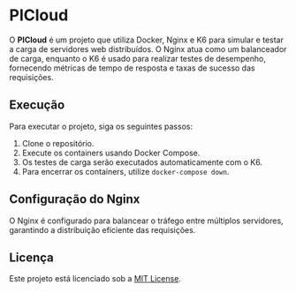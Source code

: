 # PICloud

O **PICloud** é um projeto que utiliza Docker, Nginx e K6 para simular e testar a carga de servidores web distribuídos. O Nginx atua como um balanceador de carga, enquanto o K6 é usado para realizar testes de desempenho, fornecendo métricas de tempo de resposta e taxas de sucesso das requisições.

## Execução

Para executar o projeto, siga os seguintes passos:

1. Clone o repositório.
2. Execute os containers usando Docker Compose.
3. Os testes de carga serão executados automaticamente com o K6.
4. Para encerrar os containers, utilize `docker-compose down`.

## Configuração do Nginx

O Nginx é configurado para balancear o tráfego entre múltiplos servidores, garantindo a distribuição eficiente das requisições.

## Licença

Este projeto está licenciado sob a [MIT License](LICENSE).
